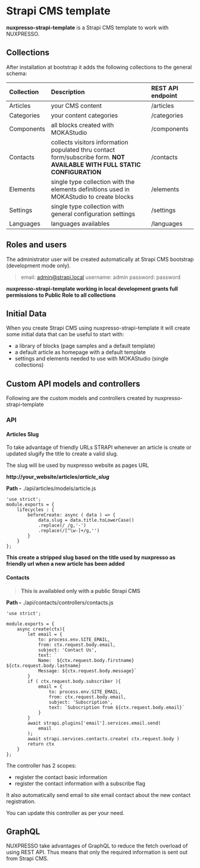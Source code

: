 # Strapi CMS template

**nuxpresso-strapi-template** is a Strapi CMS template to work with NUXPRESSO.


## Collections

After installation at bootstrap it adds the following collections to the general schema:

| Collection | Description | REST API endpoint
| :---          | :--           | :---
| Articles      | your CMS content | /articles
| Categories    | your content categories | /categories
| Components    | all blocks created with MOKAStudio | /components
| Contacts      | collects visitors information populated thru contact form/subscribe form. **NOT AVAILABLE WITH FULL STATIC CONFIGURATION**  | /contacts
| Elements      | single type collection with the elements definitions used in MOKAStudio to create blocks | /elements
| Settings      | single type collection with general configuration settings | /settings
| Languages     | languages availables | /languages

## Roles and users

The administrator user will be created automatically at Strapi CMS bootstrap (development mode only).

> email: admin@strapi.local
> username: admin
> password: password

**nuxpresso-strapi-template working in local development grants full permissions to Public Role to all collections**

## Initial Data

When you create Strapi CMS using nuxpresso-strapi-template it will create some initial data that can be useful to start with:

- a library of blocks (page samples and a default template)
- a default article as homepage with a default template
- settings and elements needed to use with MOKAStudio (single collections)


## Custom API models and controllers

Following are the custom models and controllers created by nuxpresso-strapi-template


### API 

#### Articles Slug

To take advantage of friendly URLs STRAPI whenever an article is create or updated slugify the title to create a valid slug. 

The slug will be used by nuxpresso website as pages URL 

**http://your_website/articles/_article_slug_**

**Path -** ./api/articles/models/article.js

```
'use strict';
module.exports = {
    lifecycles : {
        beforeCreate: async ( data ) => {
            data.slug = data.title.toLowerCase()
            .replace(/ /g,'-')
            .replace(/[^\w-]+/g,'') 
        }
    }
};
```

**This create a stripped slug based on the title used by nuxpresso as friendly url when a new article has been added**



#### Contacts

> **This is availabled only with a public Strapi CMS**

**Path -** ./api/contacts/controllers/contacts.js
```
'use strict';

module.exports = {
    async create(ctx){
        let email = {
            to: process.env.SITE_EMAIL,
            from: ctx.request.body.email,
            subject: 'Contact Us',
            text: `
            Name:  ${ctx.request.body.firstname} ${ctx.request.body.lastname} 
            Message: ${ctx.request.body.message}`
        }
        if ( ctx.request.body.subscriber ){
            email = {
                to: process.env.SITE_EMAIL,
                from: ctx.request.body.email,
                subject: 'Subscription',
                text: `Subscription from ${ctx.request.body.email}`
            }
        }
        await strapi.plugins['email'].services.email.send(
            email
        );
        await strapi.services.contacts.create( ctx.request.body )
        return ctx
    }
};
```

The controller has 2 scopes:

- register the contact basic information 
- register the contact information with a subscribe flag 

It also automatically send email to site email contact about the new contact registration.

You can update this controller as per your need.



## GraphQL

NUXPRESSO take advantages of GraphQL to reduce the fetch overload of using REST API. Thus means that only the required information is sent out from Strapi CMS.
